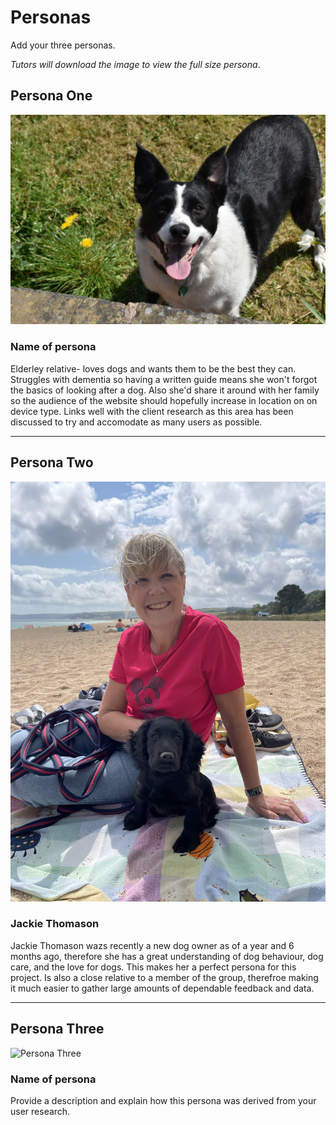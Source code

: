 # Personas

Add your three personas.

*Tutors will download the image to view the full size persona*.

<!-- edit as required -->

## Persona One

<img src="sp2-media/DSC_0080_Original.png" alt="Elderley Disabled Persona" width="1000">

### Name of persona
Elderley relative- loves dogs and wants them to be the best they can. Struggles with dementia so having a written guide means she won't forgot the basics of looking after a dog. Also she'd share it around with her family so the audience of the website should hopefully increase in location on on device type. Links well with the client research as this area has been discussed to try and accomodate as many users as possible.

---

## Persona Two

<img src="sp2-media/Jackie.png" alt="Jackie Thomason" width="1000">

### Jackie Thomason
Jackie Thomason wazs recently a new dog owner as of a year and 6 months ago, therefore she has a great understanding of dog behaviour, dog care, and the love for dogs. This makes her a perfect persona for this project. Is also a close relative to a member of the group, therefroe making it much easier to gather large amounts of dependable feedback and data.

---

## Persona Three

<img src="sp1-media/persona.png" alt="Persona Three" width="1000">

### Name of persona
Provide a description and explain how this persona was derived from your user research.
